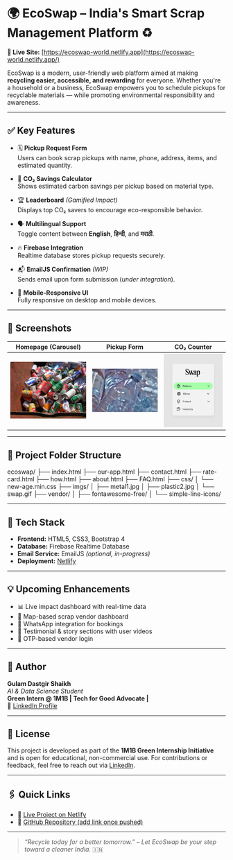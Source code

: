 
# 🌍 **EcoSwap – India's Smart Scrap Management Platform** ♻️

**🚀 Live Site:** [https://ecoswap-world.netlify.app](https://ecoswap-world.netlify.app/)

EcoSwap is a modern, user-friendly web platform aimed at making **recycling easier, accessible, and rewarding** for everyone. Whether you're a household or a business, EcoSwap empowers you to schedule pickups for recyclable materials — while promoting environmental responsibility and awareness.

---

## ✅ **Key Features**

- 🗓️ **Pickup Request Form**  
  Users can book scrap pickups with name, phone, address, items, and estimated quantity.
  
- 🌿 **CO₂ Savings Calculator**  
  Shows estimated carbon savings per pickup based on material type.

- 🏆 **Leaderboard** *(Gamified Impact)*  
  Displays top CO₂ savers to encourage eco-responsible behavior.

- 🗣️ **Multilingual Support**  
  Toggle content between **English**, **हिन्दी**, and **मराठी**.

- 🔥 **Firebase Integration**  
  Realtime database stores pickup requests securely.

- 📬 **EmailJS Confirmation** *(WIP)*  
  Sends email upon form submission (*under integration*).

- 📱 **Mobile-Responsive UI**  
  Fully responsive on desktop and mobile devices.

---

## 📸 **Screenshots**


| Homepage (Carousel) | Pickup Form | CO₂ Counter |
|---------------------|-------------|-------------|
| ![Homepage](imgs/metal1.jpg) | ![Form](imgs/plastic2.jpg) | ![Impact](imgs/swap.gif) |

---

## 📁 **Project Folder Structure**
ecoswap/
├── index.html
├── our-app.html
├── contact.html
├── rate-card.html
├── how.html
├── about.html
├── FAQ.html
├── css/
│ └── new-age.min.css
├── imgs/
│ ├── metal1.jpg
│ ├── plastic2.jpg
│ └── swap.gif
├── vendor/
│ ├── fontawesome-free/
│ └── simple-line-icons/

---

## 🔧 **Tech Stack**

- **Frontend:** HTML5, CSS3, Bootstrap 4
- **Database:** Firebase Realtime Database
- **Email Service:** EmailJS *(optional, in-progress)*
- **Deployment:** [Netlify](https://www.netlify.com/)

---

## 💡 **Upcoming Enhancements**

- 📊 Live impact dashboard with real-time data
- 📍 Map-based scrap vendor dashboard
- 💬 WhatsApp integration for bookings
- 🎥 Testimonial & story sections with user videos
- 🔐 OTP-based vendor login

---

## 👤 **Author**

**Gulam Dastgir Shaikh**  
_AI & Data Science Student_  
**Green Intern @ 1M1B | Tech for Good Advocate |**  
🔗 [LinkedIn Profile](https://in.linkedin.com/in/gulam-shaikh)

---

## 📃 **License**

This project is developed as part of the **1M1B Green Internship Initiative** and is open for educational, non-commercial use. For contributions or feedback, feel free to reach out via [LinkedIn](https://in.linkedin.com/in/gulam-shaikh).

---

## 🖇️ Quick Links

- 🔗 [Live Project on Netlify](https://ecoswap-world.netlify.app/)
- 📁 [GitHub Repository (add link once pushed)](https://github.com/gulamshaikh/EcoSwap)

---

> _“Recycle today for a better tomorrow.” – Let EcoSwap be your step toward a cleaner India._ 🇮🇳


